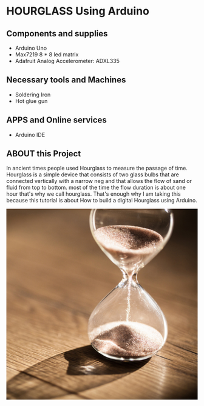 # HOURGLASS Using Arduino

## Components and supplies

 - Arduino Uno
 - Max7219 8 * 8 led matrix
 - Adafruit Analog Accelerometer: ADXL335

## Necessary tools and Machines

 - Soldering Iron
 - Hot glue gun

## APPS and Online services

 - Arduino IDE

## ABOUT this Project

In ancient times people used Hourglass to measure the passage of time. Hourglass is a simple device that consists of two glass bulbs that are connected vertically with a narrow neg and that allows the flow of sand or fluid from top to bottom. most of the time the flow duration is about one hour that's why we call hourglass. That's enough why I am taking this because this tutorial is about How to build a digital Hourglass using Arduino.

<img align="Center" alt="Display and cooling" width="2000px" src="https://github.com/H3c7o4/Microships-projects/blob/master/ARDUINO/HourGlass/Images/sablier.jpg" />
